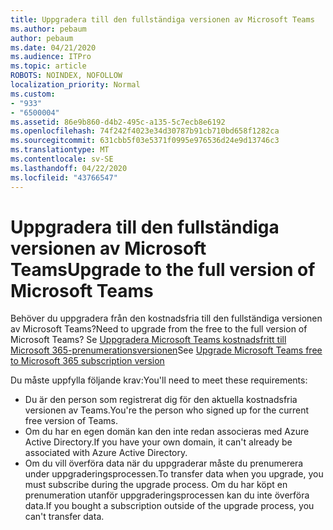 ```yaml
---
title: Uppgradera till den fullständiga versionen av Microsoft Teams
ms.author: pebaum
author: pebaum
ms.date: 04/21/2020
ms.audience: ITPro
ms.topic: article
ROBOTS: NOINDEX, NOFOLLOW
localization_priority: Normal
ms.custom:
- "933"
- "6500004"
ms.assetid: 86e9b860-d4b2-495c-a135-5c7ecb8e6192
ms.openlocfilehash: 74f242f4023e34d30787b91cb710bd658f1282ca
ms.sourcegitcommit: 631cbb5f03e5371f0995e976536d24e9d13746c3
ms.translationtype: MT
ms.contentlocale: sv-SE
ms.lasthandoff: 04/22/2020
ms.locfileid: "43766547"
---
```

# <a name="upgrade-to-the-full-version-of-microsoft-teams"></a><span data-ttu-id="a9d2a-102">Uppgradera till den fullständiga versionen av Microsoft Teams</span><span class="sxs-lookup"><span data-stu-id="a9d2a-102">Upgrade to the full version of Microsoft Teams</span></span>

<span data-ttu-id="a9d2a-103">Behöver du uppgradera från den kostnadsfria till den fullständiga versionen av Microsoft Teams?</span><span class="sxs-lookup"><span data-stu-id="a9d2a-103">Need to upgrade from the free to the full version of Microsoft Teams?</span></span> <span data-ttu-id="a9d2a-104">Se [Uppgradera Microsoft Teams kostnadsfritt till Microsoft 365-prenumerationsversionen](https://docs.microsoft.com/microsoftteams/upgrade-freemium)</span><span class="sxs-lookup"><span data-stu-id="a9d2a-104">See [Upgrade Microsoft Teams free to Microsoft 365 subscription version](https://docs.microsoft.com/microsoftteams/upgrade-freemium)</span></span>

<span data-ttu-id="a9d2a-105">Du måste uppfylla följande krav:</span><span class="sxs-lookup"><span data-stu-id="a9d2a-105">You'll need to meet these requirements:</span></span>

- <span data-ttu-id="a9d2a-106">Du är den person som registrerat dig för den aktuella kostnadsfria versionen av Teams.</span><span class="sxs-lookup"><span data-stu-id="a9d2a-106">You're the person who signed up for the current free version of Teams.</span></span>
- <span data-ttu-id="a9d2a-107">Om du har en egen domän kan den inte redan associeras med Azure Active Directory.</span><span class="sxs-lookup"><span data-stu-id="a9d2a-107">If you have your own domain, it can't already be associated with Azure Active Directory.</span></span>
- <span data-ttu-id="a9d2a-108">Om du vill överföra data när du uppgraderar måste du prenumerera under uppgraderingsprocessen.</span><span class="sxs-lookup"><span data-stu-id="a9d2a-108">To transfer data when you upgrade, you must subscribe during the upgrade process.</span></span> <span data-ttu-id="a9d2a-109">Om du har köpt en prenumeration utanför uppgraderingsprocessen kan du inte överföra data.</span><span class="sxs-lookup"><span data-stu-id="a9d2a-109">If you bought a subscription outside of the upgrade process, you can't transfer data.</span></span>
